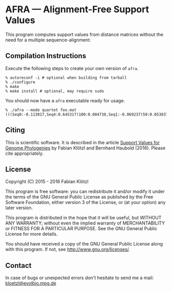 # AFRA — Alignment-Free Support Values

This program computes support values from distance matrices without the
need for a multiple sequence-alignment.

## Compilation Instructions

Execute the following steps to create your own version of `afra`.

    % autoreconf -i # optional when building from tarball
    % ./configure
    % make
    % make install # optional, may require sudo

You should now have a `afra` executable ready for usage.

    % ./afra --mode quartet foo.mat
    (((Seq0:-0.113017,Seq4:0.645317)100:0.084738,Seq1:-0.069237)50:0.053837,Seq3:0.354563,Seq2:0.093537);

## Citing

This is scientific software. It is described in the article [Support Values for Genome Phylogenies](http://www.mdpi.com/2075-1729/6/1/11/htm) by Fabian Klötzl and Bernhard Haubold (2016). Please cite appropriately.

## License

Copyright (C) 2015 - 2016  Fabian Klötzl

This program is free software: you can redistribute it and/or modify
it under the terms of the GNU General Public License as published by
the Free Software Foundation, either version 3 of the License, or
(at your option) any later version.

This program is distributed in the hope that it will be useful,
but WITHOUT ANY WARRANTY; without even the implied warranty of
MERCHANTABILITY or FITNESS FOR A PARTICULAR PURPOSE.  See the
GNU General Public License for more details.

You should have received a copy of the GNU General Public License
along with this program.  If not, see <http://www.gnu.org/licenses/>.

## Contact

In case of bugs or unexpected errors don't hesitate to send me a mail: kloetzl@evolbio.mpg.de
